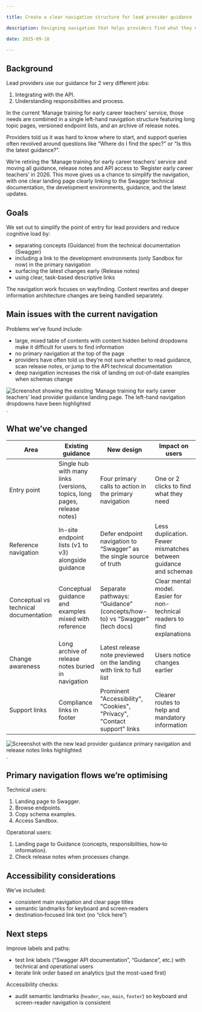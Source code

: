 ```yaml
---  

title: Create a clear navigation structure for lead provider guidance 

description: Designing navigation that helps providers find what they need with as few steps as possible 

date: 2025-09-18  

--- 
```


## Background 

Lead providers use our guidance for 2 very different jobs: 

1. Integrating with the API.
2. Understanding responsibilities and process. 

In the current ‘Manage training for early career teachers’ service, those needs are combined in a single left-hand navigation structure featuring long topic pages, versioned endpoint lists, and an archive of release notes.  

Providers told us it was hard to know where to start, and support queries often revolved around questions like “Where do I find the spec?” or “Is this the latest guidance?”.  

We’re retiring the ‘Manage training for early career teachers’ service and moving all guidance, release notes and API access to ‘Register early career teachers’ in 2026. This move gives us a chance to simplify the navigation, with one clear landing page clearly linking to the Swagger technical documentation, the development environments, guidance, and the latest updates. 

## Goals 

We set out to simplify the point of entry for lead providers and reduce cognitive load by: 

* separating concepts (Guidance) from the technical documentation (Swagger)
* including a link to the development environments (only Sandbox for now) in the primary navigation
* surfacing the latest changes early (Release notes)
* using clear, task-based descriptive links 

The navigation work focuses on wayfinding. Content rewrites and deeper information architecture changes are being handled separately.  

## Main issues with the current navigation 

Problems we’ve found include:  

* large, mixed table of contents with content hidden behind dropdowns make it difficult for users to find information
* no primary navigation at the top of the page
* providers have often told us they’re not sure whether to read guidance, scan release notes, or jump to the API technical documentation
* deep navigation increases the risk of landing on out-of-date examples when schemas change

![Screenshot showing the existing ‘Manage training for early career teachers’ lead provider guidance landing page. The left-hand navigation dropdowns have been highlighted](/manage-cpd-delivery/create-a-clear-navigation-structure-for-lead-provider-guidance/screenshot-current-guidance-navigation.png). 

## What we’ve changed 

| Area        | Existing guidance | New design | Impact on users | 
| -------- | --------------------- | ----------- | ----------------------- | 
| Entry point | Single hub with many links (versions, topics, long pages, release notes) | Four primary calls to action in the primary navigation | One or 2 clicks to find what they need | 
| Reference navigation | In-site endpoint lists (v1 to v3) alongside guidance     | Defer endpoint navigation to “Swagger” as the single source of truth        | Less duplication. Fewer mismatches between guidance and schemas           | 
| Conceptual vs technical documentation      | Conceptual guidance and examples mixed with reference | Separate pathways: “Guidance” (concepts/how-to) vs “Swagger” (tech docs) | Clear mental model. Easier for non-technical readers to find explanations | 
| Change awareness     | Long archive of release notes buried in navigation    | Latest release note previewed on the landing with link to full list | Users notice changes earlier                                              | 
| Support links        | Compliance links in footer   | Prominent "Accessibility", "Cookies", "Privacy", "Contact support" links    | Clearer routes to help and mandatory information | 

![Screenshot with the new lead provider guidance primary navigation and release notes links highlighted](/manage-cpd-delivery/create-a-clear-navigation-structure-for-lead-provider-guidance/screenshot-new-guidance-navigation.png).

## Primary navigation flows we’re optimising 

Technical users: 

1. Landing page to Swagger.
2. Browse endpoints.
3. Copy schema examples.
4. Access Sandbox. 

Operational users:

1. Landing page to Guidance (concepts, responsibilities, how‑to information).
2. Check release notes when processes change. 

## Accessibility considerations 

We’ve included:  

* consistent main navigation and clear page titles
* semantic landmarks for keyboard and screen‑readers
* destination‑focused link text (no “click here”) 

## Next steps 

Improve labels and paths: 

* test link labels (“Swagger API documentation”, “Guidance”, etc.) with technical and operational users
* iterate link order based on analytics (put the most-used first) 

Accessibility checks: 

* audit semantic landmarks (`header`, `nav`, `main`, `footer`) so keyboard and screen-reader navigation is consistent 
